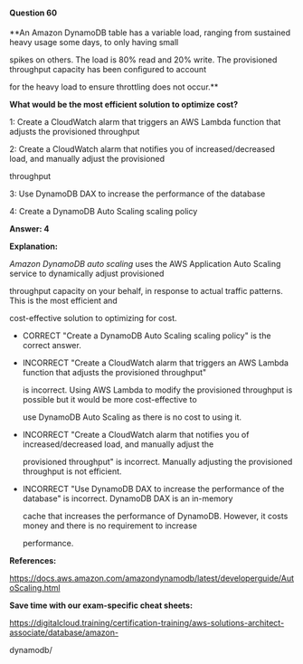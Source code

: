 #### Question  60


**An Amazon DynamoDB table has a variable load, ranging from sustained heavy usage some days, to only having small

spikes on others. The load is 80% read and 20% write. The provisioned throughput capacity has been configured to account

for the heavy load to ensure throttling does not occur.**


**What would be the most efficient solution to optimize cost?**


1: Create a CloudWatch alarm that triggers an AWS Lambda function that adjusts the provisioned throughput


2: Create a CloudWatch alarm that notifies you of increased/decreased load, and manually adjust the provisioned

throughput


3: Use DynamoDB DAX to increase the performance of the database


4: Create a DynamoDB Auto Scaling scaling policy


**Answer: 4**


**Explanation:**


_Amazon DynamoDB auto scaling_ uses the AWS Application Auto Scaling service to dynamically adjust provisioned

throughput capacity on your behalf, in response to actual traffic patterns. This is the most efficient and

cost-effective solution to optimizing for cost.


- CORRECT "Create a DynamoDB Auto Scaling scaling policy" is the correct answer.


- INCORRECT "Create a CloudWatch alarm that triggers an AWS Lambda function that adjusts the provisioned throughput"

  is incorrect. Using AWS Lambda to modify the provisioned throughput is possible but it would be more cost-effective to

  use DynamoDB Auto Scaling as there is no cost to using it.


- INCORRECT "Create a CloudWatch alarm that notifies you of increased/decreased load, and manually adjust the

  provisioned throughput" is incorrect. Manually adjusting the provisioned throughput is not efficient.


- INCORRECT "Use DynamoDB DAX to increase the performance of the database" is incorrect. DynamoDB DAX is an in-memory

  cache that increases the performance of DynamoDB. However, it costs money and there is no requirement to increase

  performance.


**References:**


https://docs.aws.amazon.com/amazondynamodb/latest/developerguide/AutoScaling.html


**Save time with our exam-specific cheat sheets:**


https://digitalcloud.training/certification-training/aws-solutions-architect-associate/database/amazon-

dynamodb/

